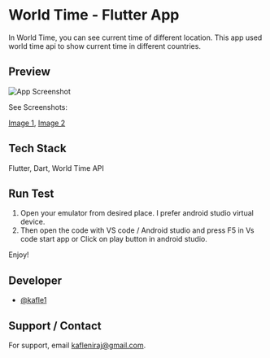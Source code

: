 
# World Time - Flutter App

In World Time, you can see current time of different location. This app used world time api to show current time in different countries.

## Preview

![App Screenshot](https://i.ibb.co/10RcP4H/Screenshot-1632118937.png)

See Screenshots:

[Image 1](https://i.ibb.co/10RcP4H/Screenshot-1632118937.png), 
[Image 2](https://i.ibb.co/Z8z1PbN/Screenshot-1632118950.png)
  
## Tech Stack

Flutter, Dart, World Time API


  
## Run Test

 1. Open your emulator from desired place. I prefer android studio virtual device.
2. Then open the code with VS code / Android studio and press F5 in Vs code start app or Click on play button in android studio.

 
 Enjoy!
  
## Developer

- [@kafle1](https://www.github.com/kafle1)

  
## Support / Contact

For support, email kafleniraj@gmail.com.

  
